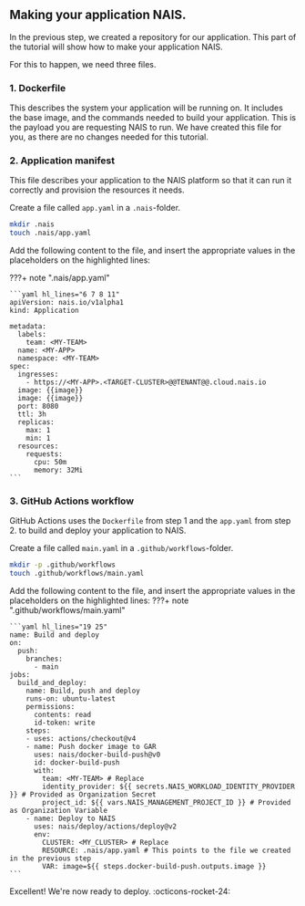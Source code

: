 ## Making your application NAIS.

In the previous step, we created a repository for our application.
This part of the tutorial will show how to make your application NAIS.

For this to happen, we need three files.

### 1. Dockerfile

This describes the system your application will be running on.
It includes the base image, and the commands needed to build your application.
This is the payload you are requesting NAIS to run.
We have created this file for you, as there are no changes needed for this tutorial.

### 2. Application manifest

This file describes your application to the NAIS platform so that it can run it correctly and provision the resources it needs.

Create a file called `app.yaml` in a `.nais`-folder.

```bash
mkdir .nais
touch .nais/app.yaml
```

Add the following content to the file, and insert the appropriate values in the placeholders on the highlighted lines:

???+ note ".nais/app.yaml"

    ```yaml hl_lines="6 7 8 11"
    apiVersion: nais.io/v1alpha1
    kind: Application

    metadata:
      labels:
        team: <MY-TEAM>
      name: <MY-APP>
      namespace: <MY-TEAM>
    spec:
      ingresses:
        - https://<MY-APP>.<TARGET-CLUSTER>@@TENANT@@.cloud.nais.io
      image: {{image}}
      image: {{image}}
      port: 8080
      ttl: 3h
      replicas:
        max: 1
        min: 1
      resources:
        requests:
          cpu: 50m
          memory: 32Mi
    ```

### 3. GitHub Actions workflow

GitHub Actions uses the `Dockerfile` from step 1 and the `app.yaml` from step 2. to build and deploy your application to NAIS.

Create a file called `main.yaml` in a `.github/workflows`-folder.

```bash
mkdir -p .github/workflows
touch .github/workflows/main.yaml
```

Add the following content to the file, and insert the appropriate values in the placeholders on the highlighted lines:
???+ note ".github/workflows/main.yaml"

    ```yaml hl_lines="19 25"
    name: Build and deploy
    on:
      push:
        branches:
          - main
    jobs:
      build_and_deploy:
        name: Build, push and deploy
        runs-on: ubuntu-latest
        permissions:
          contents: read
          id-token: write
        steps:
        - uses: actions/checkout@v4
        - name: Push docker image to GAR
          uses: nais/docker-build-push@v0
          id: docker-build-push
          with:
            team: <MY-TEAM> # Replace
            identity_provider: ${{ secrets.NAIS_WORKLOAD_IDENTITY_PROVIDER }} # Provided as Organization Secret
            project_id: ${{ vars.NAIS_MANAGEMENT_PROJECT_ID }} # Provided as Organization Variable
        - name: Deploy to NAIS
          uses: nais/deploy/actions/deploy@v2
          env:
            CLUSTER: <MY_CLUSTER> # Replace
            RESOURCE: .nais/app.yaml # This points to the file we created in the previous step
            VAR: image=${{ steps.docker-build-push.outputs.image }}
    ```

Excellent! We're now ready to deploy. :octicons-rocket-24:
